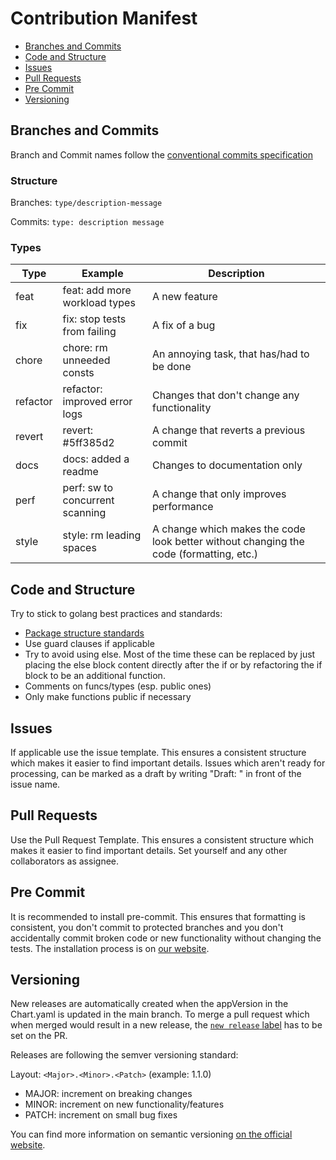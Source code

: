 # Contribution Manifest

- [Branches and Commits](#branches-and-commits)
- [Code and Structure](#code-and-structure)
- [Issues](#issues)
- [Pull Requests](#pull-requests)
- [Pre Commit](#pre-commit)
- [Versioning](#versioning)

## Branches and Commits

Branch and Commit names follow the [conventional commits specification](https://www.conventionalcommits.org/en/v1.0.0/)

### Structure

Branches:
`type/description-message`

Commits:
`type: description message`

### Types

| Type     | Example                         | Description                                                                            |
| -------- | ------------------------------- | -------------------------------------------------------------------------------------- |
| feat     | feat: add more workload types   | A new feature                                                                          |
| fix      | fix: stop tests from failing    | A fix of a bug                                                                         |
| chore    | chore: rm unneeded consts       | An annoying task, that has/had to be done                                              |
| refactor | refactor: improved error logs   | Changes that don't change any functionality                                            |
| revert   | revert: #5ff385d2               | A change that reverts a previous commit                                                |
| docs     | docs: added a readme            | Changes to documentation only                                                          |
| perf     | perf: sw to concurrent scanning | A change that only improves performance                                                |
| style    | style: rm leading spaces        | A change which makes the code look better without changing the code (formatting, etc.) |

## Code and Structure

Try to stick to golang best practices and standards:

<!-- keep this list updated every time someone opens a pr with best practice issues  -->

- [Package structure standards](https://github.com/golang-standards/project-layout)
- Use guard clauses if applicable
- Try to avoid using else. Most of the time these can be replaced by just placing the else block content directly after the if or by refactoring the if block to be an additional function.
- Comments on funcs/types (esp. public ones)
- Only make functions public if necessary

## Issues

If applicable use the issue template.
This ensures a consistent structure which makes it easier to find important details.
Issues which aren't ready for processing, can be marked as a draft by writing "Draft: " in front of the issue name.

## Pull Requests

Use the Pull Request Template.
This ensures a consistent structure which makes it easier to find important details.
Set yourself and any other collaborators as assignee.

## Pre Commit

It is recommended to install pre-commit.
This ensures that formatting is consistent, you don't commit to protected branches and you don't accidentally commit broken code or new functionality without changing the tests.
The installation process is on [our website](https://caas-team.github.io/GoKubeDownscaler/guides/developing#setting-up-pre-commit).

## Versioning

New releases are automatically created when the appVersion in the Chart.yaml is updated in the main branch. To merge a pull request which when merged would result in a new release, the [`new release` label](https://github.com/caas-team/GoKubeDownscaler/labels/new%20release) has to be set on the PR.

Releases are following the semver versioning standard:

Layout: `<Major>.<Minor>.<Patch>` (example: 1.1.0)

- MAJOR: increment on breaking changes
- MINOR: increment on new functionality/features
- PATCH: increment on small bug fixes

You can find more information on semantic versioning [on the official website](https://semver.org/).

